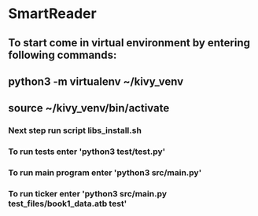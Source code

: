 # SmartReader
## To start come in virtual environment by entering following commands: 
## python3 -m virtualenv ~/kivy_venv
## source ~/kivy_venv/bin/activate
### Next step run script libs_install.sh
### To run tests enter 'python3 test/test.py'
### To run main program enter 'python3 src/main.py'
### To run ticker enter 'python3 src/main.py test_files/book1_data.atb test'
